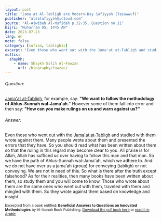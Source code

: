 ```yaml
---
layout: post
title: "Jama'at Al-Tabligh are Modern-Day Sufiyyah (Tasawwuf)"
publisher: "alsalafiyyah@icloud.com"
source: "Al-Ajwibah Al-Mufidah p.32-35, Question no.11"
hijri: "Muharram 05, 1445 AH"
date: 2023-07-23
lang: en
note: false
category: [sufism, tablighis]
excerpt: "Even those who went out with the Jama'at at-Tabligh and studied with them wrote against them. Many people wrote about them and presented the errors that they have."
muftis:
  shaykh: 
    - name: Shaykh Salih Al-Fawzan
      url: /biography/fawzan/
---
```


###### Question: 

[Jama'at at-Tabligh](https://alsalafiyyah.github.io/the-sects/), for example, say: **"We want to follow the methodology of Ahlus-Sunnah wal-Jama'ah."** However some of them fall into error and then say: **"How can you make rulings on us and warn against us?"**

###### Answer:

Even those who went out with the [Jama'at at-Tabligh](https://alsalafiyyah.github.io/the-sects/) and studied with them wrote against them. Many people wrote about them and presented the errors that they have. So you should read what has been written about them so that the ruling in this regard may become clear to you. All praise is for Allah, Allah has sufficed us over having to follow this man and that man. So we have the path of Ahlus-Sunnah wal-Jama'ah, which we adhere to. And we do not have over us a jama'ah (group) for conveying (tabligh) or not conveying. We are not in need of this. So what is there after the truth except falsehood? As for their realities, then many books have been written about them, so study them and you will come to know. Those who wrote about them are the same ones who went out with them, traveled with them and mingled with them. So they wrote against them based on knowledge and insight. 

<small>Excerpted from a book entitled: **Beneficial Answers to Questions on Innovated Methodologies** by Al-lbanah Book Publishing. [Download the pdf book here](https://alsalafiyyah.github.io/books/) or [read it in Arabic](https://docs.google.com/viewerng/viewer?url=https://www.emaanlibrary.com/wp-content/uploads/2018/10/%D8%A7%D9%84%D8%A3%D8%AC%D9%88%D8%A8%D8%A9%D8%A7%D9%84%D9%85%D9%81%D9%8A%D8%AF%D8%A9%D8%B9%D9%86%D8%A3%D8%B3%D8%A6%D9%84%D8%A9%D8%A7%D9%84%D9%85%D9%86%D8%A7%D9%87%D8%AC%D8%A7%D9%84%D8%AC%D8%AF%D9%8A%D8%AF%D8%A9.pdf&hl=en_US) 
</small>
